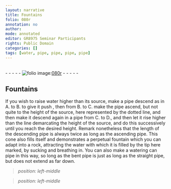 ```yaml
---
layout: narrative
title: Fountains
folio: 080r
annotation: no
author:
mode: annotated
editor: GR8975 Seminar Participants
rights: Public Domain
categories: []
tags: [water, pipe, pipe, pipe, pipe]
---
```


 <br/>- - - - - <a href="http://gallica.bnf.fr/ark:/12148/btv1b10500001g/f165.item"><img src="../assets/photo-icon.png" alt="folio image: " style="display:inline-block; margin-bottom:-3px;"/>080r</a> - - - - - <br/> 
## Fountains

 <span class="figure"></span> 
If you wish to raise <span class="material">water</span> higher than its source, make a <span class="material">pipe</span> descend as in A. to B. to give it push , then from B. to C. make the <span class="material">pipe</span> ascend, but not quite to the height of the source, here represented by the dotted line, and then make it descend again in a <span class="material">pipe</span> from C. to D., and then let it rise higher than the line demarcating the height of the source, and do this successively until you reach the desired height. Remark nonetheless that the length of the descending pipe is always twice as long as the ascending <span class="material">pipe</span>. This cone also fills itself and demonstrates a perpetual fountain which you can adapt into a rock, attracting the water with which it is filled by the tip here marked, by sucking and breathing in. You can also make a watering can pipe in this way, so long as the bent pipe is just as long as the straight pipe, but does not extend as far down.
 
> *position: left-middle*
> 
>  <span class="figure"></span> 
 
> *position: left-middle*
> 
>  <span class="figure"></span> 
 